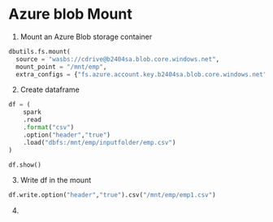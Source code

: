 # Azure blob Mount
1. Mount an Azure Blob storage container
``` python
dbutils.fs.mount(
  source = "wasbs://cdrive@b2404sa.blob.core.windows.net",
  mount_point = "/mnt/emp",
  extra_configs = {"fs.azure.account.key.b2404sa.blob.core.windows.net":"<xxxx  account key  xxxx>"})
```
2. Create dataframe
``` python
df = (
    spark
    .read
    .format("csv")
    .option("header","true")
    .load("dbfs:/mnt/emp/inputfolder/emp.csv")
)
```
``` python
df.show()
```
3. Write df in the mount
``` python
df.write.option("header","true").csv("/mnt/emp/emp1.csv")
```
4. 
